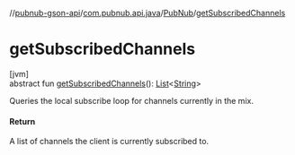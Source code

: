 //[pubnub-gson-api](../../../index.md)/[com.pubnub.api.java](../index.md)/[PubNub](index.md)/[getSubscribedChannels](get-subscribed-channels.md)

# getSubscribedChannels

[jvm]\
abstract fun [getSubscribedChannels](get-subscribed-channels.md)(): [List](https://kotlinlang.org/api/latest/jvm/stdlib/kotlin.collections/-list/index.html)&lt;[String](https://kotlinlang.org/api/latest/jvm/stdlib/kotlin/-string/index.html)&gt;

Queries the local subscribe loop for channels currently in the mix.

#### Return

A list of channels the client is currently subscribed to.
